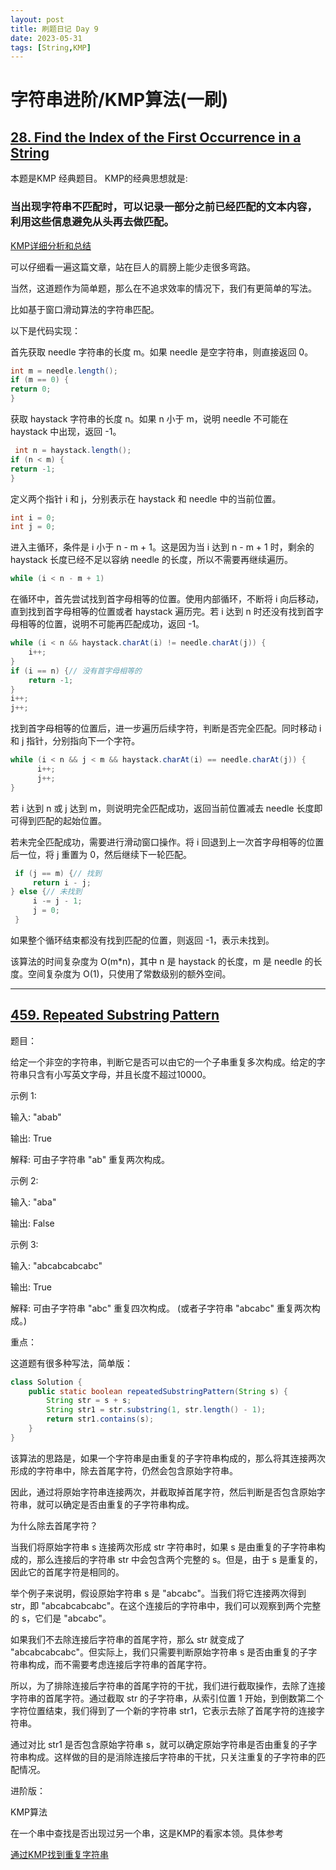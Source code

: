```yaml
---
layout: post
title: 刷题日记 Day 9
date: 2023-05-31
tags: [String,KMP]
---
```



# 字符串进阶/KMP算法(一刷)

## [28. Find the Index of the First Occurrence in a String](https://leetcode.com/problems/find-the-index-of-the-first-occurrence-in-a-string/)


本题是KMP 经典题目。
KMP的经典思想就是:

### 当出现字符串不匹配时，可以记录一部分之前已经匹配的文本内容，利用这些信息避免从头再去做匹配。

[KMP详细分析和总结](https://programmercarl.com/0028.%E5%AE%9E%E7%8E%B0strStr.html#%E5%85%B6%E4%BB%96%E8%AF%AD%E8%A8%80%E7%89%88%E6%9C%AC)

可以仔细看一遍这篇文章，站在巨人的肩膀上能少走很多弯路。

当然，这道题作为简单题，那么在不追求效率的情况下，我们有更简单的写法。

比如基于窗口滑动算法的字符串匹配。

以下是代码实现：

首先获取 needle 字符串的长度 m。如果 needle 是空字符串，则直接返回 0。
````java
int m = needle.length();
if (m == 0) {
return 0;
}
````

获取 haystack 字符串的长度 n。如果 n 小于 m，说明 needle 不可能在 haystack 中出现，返回 -1。

````java
 int n = haystack.length();
if (n < m) {
return -1;
}
````

定义两个指针 i 和 j，分别表示在 haystack 和 needle 中的当前位置。

````java
int i = 0;
int j = 0;
````

进入主循环，条件是 i 小于 n - m + 1。这是因为当 i 达到 n - m + 1 时，剩余的 haystack 长度已经不足以容纳 needle 的长度，所以不需要再继续遍历。

````java
while (i < n - m + 1)
````

在循环中，首先尝试找到首字母相等的位置。使用内部循环，不断将 i 向后移动，直到找到首字母相等的位置或者 haystack 遍历完。若 i 达到 n 时还没有找到首字母相等的位置，说明不可能再匹配成功，返回 -1。

````java
while (i < n && haystack.charAt(i) != needle.charAt(j)) {
    i++;
}
if (i == n) {// 没有首字母相等的
    return -1;
}
i++;
j++;
````

找到首字母相等的位置后，进一步遍历后续字符，判断是否完全匹配。同时移动 i 和 j 指针，分别指向下一个字符。

````java
while (i < n && j < m && haystack.charAt(i) == needle.charAt(j)) {
      i++;
      j++;
}
````

若 i 达到 n 或 j 达到 m，则说明完全匹配成功，返回当前位置减去 needle 长度即可得到匹配的起始位置。


若未完全匹配成功，需要进行滑动窗口操作。将 i 回退到上一次首字母相等的位置后一位，将 j 重置为 0，然后继续下一轮匹配。

````java
 if (j == m) {// 找到
     return i - j;
} else {// 未找到
     i -= j - 1;
     j = 0;
 }
````


如果整个循环结束都没有找到匹配的位置，则返回 -1，表示未找到。


该算法的时间复杂度为 O(m*n)，其中 n 是 haystack 的长度，m 是 needle 的长度。空间复杂度为 O(1)，只使用了常数级别的额外空间。

---

## [459. Repeated Substring Pattern](https://leetcode.com/problems/repeated-substring-pattern/description/)


题目：

给定一个非空的字符串，判断它是否可以由它的一个子串重复多次构成。给定的字符串只含有小写英文字母，并且长度不超过10000。


示例 1:

输入: "abab"

输出: True

解释: 可由子字符串 "ab" 重复两次构成。


示例 2:

输入: "aba"

输出: False


示例 3:

输入: "abcabcabcabc"

输出: True

解释: 可由子字符串 "abc" 重复四次构成。 (或者子字符串 "abcabc" 重复两次构成。)




重点：

这道题有很多种写法，简单版：

````java
class Solution {
    public static boolean repeatedSubstringPattern(String s) {
        String str = s + s;
        String str1 = str.substring(1, str.length() - 1);
        return str1.contains(s);
    }
}
````

该算法的思路是，如果一个字符串是由重复的子字符串构成的，那么将其连接两次形成的字符串中，除去首尾字符，仍然会包含原始字符串。

因此，通过将原始字符串连接两次，并截取掉首尾字符，然后判断是否包含原始字符串，就可以确定是否由重复的子字符串构成。

为什么除去首尾字符？

当我们将原始字符串 s 连接两次形成 str 字符串时，如果 s 是由重复的子字符串构成的，那么连接后的字符串 str 中会包含两个完整的 s。但是，由于 s 是重复的，因此它的首尾字符是相同的。


举个例子来说明，假设原始字符串 s 是 "abcabc"。当我们将它连接两次得到 str，即 "abcabcabcabc"。在这个连接后的字符串中，我们可以观察到两个完整的 s，它们是 "abcabc"。


如果我们不去除连接后字符串的首尾字符，那么 str 就变成了 "abcabcabcabc"。但实际上，我们只需要判断原始字符串 s 是否由重复的子字符串构成，而不需要考虑连接后字符串的首尾字符。


所以，为了排除连接后字符串的首尾字符的干扰，我们进行截取操作，去除了连接字符串的首尾字符。通过截取 str 的子字符串，从索引位置 1 开始，到倒数第二个字符位置结束，我们得到了一个新的字符串 str1，它表示去除了首尾字符的连接字符串。


通过对比 str1 是否包含原始字符串 s，就可以确定原始字符串是否由重复的子字符串构成。这样做的目的是消除连接后字符串的干扰，只关注重复的子字符串的匹配情况。


进阶版：

KMP算法

在一个串中查找是否出现过另一个串，这是KMP的看家本领。具体参考

[通过KMP找到重复字符串](https://programmercarl.com/0459.%E9%87%8D%E5%A4%8D%E7%9A%84%E5%AD%90%E5%AD%97%E7%AC%A6%E4%B8%B2.html#kmp)


